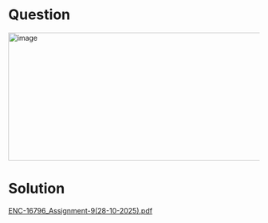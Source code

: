# Question

<img width="755" height="256" alt="image" src="https://github.com/user-attachments/assets/bde8eeb4-025b-4296-9cef-866adc73cfa1" />

# Solution

[ENC-16796_Assignment-9(28-10-2025).pdf](https://github.com/user-attachments/files/23260879/ENC-16796_Assignment-9.28-10-2025.pdf)
